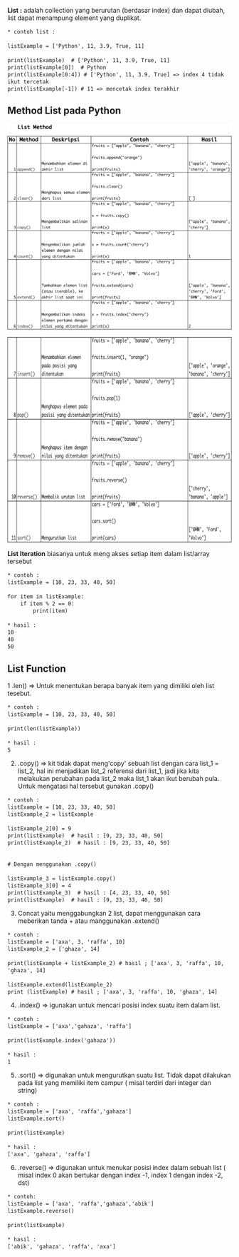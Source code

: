 **List :** adalah collection yang berurutan (berdasar index) dan dapat diubah, list dapat menampung element yang duplikat.

```
* contoh list :

listExample = ['Python', 11, 3.9, True, 11]

print(listExample)  # ['Python', 11, 3.9, True, 11]
print(listExample[0])  # Python
print(listExample[0:4]) # ['Python', 11, 3.9, True] => index 4 tidak ikut tercetak
print(listExample[-1]) # 11 => mencetak index terakhir
```

## Method List pada Python

![List Method](/images/list-1.jpg)

![List Method](/images/list-2.jpg)

**List Iteration** biasanya untuk meng akses setiap item dalam list/array tersebut

```
* contoh :
listExample = [10, 23, 33, 40, 50]

for item in listExample:
    if item % 2 == 0:
        print(item)

* hasil :
10
40
50

```

## List Function

1 .len() => Untuk menentukan berapa banyak item yang dimiliki oleh list tesebut.

```
* contoh :
listExample = [10, 23, 33, 40, 50]

print(len(listExample))

* hasil :
5
```

2. .copy() => kit tidak dapat meng'copy' sebuah list dengan cara list_1 = list_2, hal ini menjadikan list_2 referensi dari list_1, jadi jika kita melakukan perubahan pada list_2 maka list_1 akan ikut berubah pula. Untuk mengatasi hal tersebut gunakan .copy()

```
* contoh :
listExample = [10, 23, 33, 40, 50]
listExample_2 = listExample

listExample_2[0] = 9
print(listExample)  # hasil : [9, 23, 33, 40, 50]
print(listExample_2)  # hasil : [9, 23, 33, 40, 50]


# Dengan menggunakan .copy()

listExample_3 = listExample.copy()
listExample_3[0] = 4
print(listExample_3)  # hasil : [4, 23, 33, 40, 50]
print(listExample)  # hasil : [9, 23, 33, 40, 50]

```

3. Concat yaitu menggabungkan 2 list, dapat menggunakan cara meberikan tanda + atau manggunakan .extend()

```
* contoh :
listExample = ['axa', 3, 'raffa', 10]
listExample_2 = ['ghaza', 14]

print(listExample + listExample_2) # hasil ; ['axa', 3, 'raffa', 10, 'ghaza', 14]

listExample.extend(listExample_2)
print (listExample) # hasil ; ['axa', 3, 'raffa', 10, 'ghaza', 14]
```

4. .index() => igunakan untuk mencari posisi index suatu item dalam list.

```
* contoh :
listExample = ['axa','gahaza', 'raffa']

print(listExample.index('gahaza'))

* hasil :
1
```

5. .sort() => digunakan untuk mengurutkan suatu list. Tidak dapat dilakukan pada list yang memiliki item campur ( misal terdiri dari integer dan string)

```
* contoh :
listExample = ['axa', 'raffa','gahaza']
listExample.sort()

print(listExample)

* hasil :
['axa', 'gahaza', 'raffa']
```

6. .reverse() => digunakan untuk menukar posisi index dalam sebuah list ( misal index 0 akan bertukar dengan index -1, index 1 dengan index -2, dst)

```
* contoh:
listExample = ['axa', 'raffa','gahaza','abik']
listExample.reverse()

print(listExample)

* hasil :
['abik', 'gahaza', 'raffa', 'axa']
```
